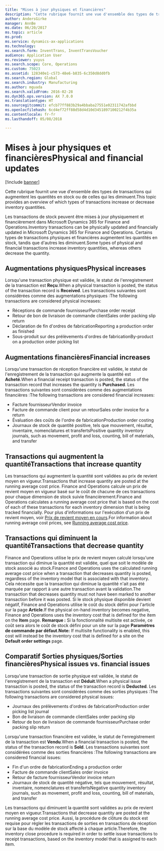 ```yaml
---
title: "Mises à jour physiques et financières"
description: "Cette rubrique fournit une vue d'ensemble des types de transactions qui augmentent les quantités en stock ou de celles qui les diminuent."
author: AndersGirke
manager: AnnBe
ms.date: 06/20/2017
ms.topic: article
ms.prod: 
ms.service: dynamics-ax-applications
ms.technology: 
ms.search.form: InventTrans, InventTransVoucher
audience: Application User
ms.reviewer: yuyus
ms.search.scope: Core, Operations
ms.custom: 75023
ms.assetid: 128340e1-c573-48e6-b835-6c350d8dd0fb
ms.search.region: Global
ms.search.industry: Manufacturing
ms.author: mguada
ms.search.validFrom: 2016-02-28
ms.dyn365.ops.version: AX 7.0.0
ms.translationtype: HT
ms.sourcegitcommit: efcb77ff883b29a4bbaba27551e02311742afbbd
ms.openlocfilehash: 6cd4ef72ff88d58d4d10d3451897100212f4b35a
ms.contentlocale: fr-fr
ms.lasthandoff: 05/08/2018

---
```


# <a name="physical-and-financial-updates"></a><span data-ttu-id="787b6-103">Mises à jour physiques et financières</span><span class="sxs-lookup"><span data-stu-id="787b6-103">Physical and financial updates</span></span>

[!include [banner](../includes/banner.md)]

<span data-ttu-id="787b6-104">Cette rubrique fournit une vue d'ensemble des types de transactions qui augmentent les quantités en stock ou de celles qui les diminuent.</span><span class="sxs-lookup"><span data-stu-id="787b6-104">This topic provides an overview of which types of transactions increase or decrease inventory quantities.</span></span> 

<span data-ttu-id="787b6-105">Les transactions de stock peuvent être mises à jour physiquement et financièrement dans Microsoft Dynamics 365 for Finance and Operations.</span><span class="sxs-lookup"><span data-stu-id="787b6-105">Inventory transactions can be physically updated and financially updated in Microsoft Dynamics 365 for Finance and Operations.</span></span> <span data-ttu-id="787b6-106">Certains types de transactions physiques et financières augmentent les quantités en stock, tandis que d'autres les diminuent.</span><span class="sxs-lookup"><span data-stu-id="787b6-106">Some types of physical and financial transactions increase inventory quantities, whereas others decrease the quantity.</span></span>

## <a name="physical-increases"></a><span data-ttu-id="787b6-107">Augmentations physiques</span><span class="sxs-lookup"><span data-stu-id="787b6-107">Physical increases</span></span>
<span data-ttu-id="787b6-108">Lorsqu'une transaction physique est validée, le statut de l'enregistrement de la transaction est **Reçu**.</span><span class="sxs-lookup"><span data-stu-id="787b6-108">When a physical transaction is posted, the status of the transaction record is **Received**.</span></span> <span data-ttu-id="787b6-109">Les transactions suivantes sont considérées comme des augmentations physiques :</span><span class="sxs-lookup"><span data-stu-id="787b6-109">The following transactions are considered physical increases:</span></span>

-   <span data-ttu-id="787b6-110">Réceptions de commande fournisseur</span><span class="sxs-lookup"><span data-stu-id="787b6-110">Purchase order receipt</span></span>
-   <span data-ttu-id="787b6-111">Retour de bon de livraison de commande client</span><span class="sxs-lookup"><span data-stu-id="787b6-111">Sales order packing slip return</span></span>
-   <span data-ttu-id="787b6-112">Déclaration de fin d'ordres de fabrication</span><span class="sxs-lookup"><span data-stu-id="787b6-112">Reporting a production order as finished</span></span>
-   <span data-ttu-id="787b6-113">Sous-produit sur des prélèvements d'ordres de fabrication</span><span class="sxs-lookup"><span data-stu-id="787b6-113">By-product on a production order picking list</span></span>

## <a name="financial-increases"></a><span data-ttu-id="787b6-114">Augmentations financières</span><span class="sxs-lookup"><span data-stu-id="787b6-114">Financial increases</span></span>
<span data-ttu-id="787b6-115">Lorsqu'une transaction de réception financière est validée, le statut de l'enregistrement de la transaction qui augmente la quantité est **Acheté**.</span><span class="sxs-lookup"><span data-stu-id="787b6-115">When a financial receipt transaction is posted, the status of the transaction record that increases the quantity is **Purchased**.</span></span> <span data-ttu-id="787b6-116">Les transactions suivantes sont considérées comme des augmentations financières :</span><span class="sxs-lookup"><span data-stu-id="787b6-116">The following transactions are considered financial increases:</span></span>

-   <span data-ttu-id="787b6-117">Facture fournisseur</span><span class="sxs-lookup"><span data-stu-id="787b6-117">Vendor invoice</span></span>
-   <span data-ttu-id="787b6-118">Facture de commande client pour un retour</span><span class="sxs-lookup"><span data-stu-id="787b6-118">Sales order invoice for a return</span></span>
-   <span data-ttu-id="787b6-119">Évaluation des coûts de l'ordre de fabrication</span><span class="sxs-lookup"><span data-stu-id="787b6-119">Production order costing</span></span>
-   <span data-ttu-id="787b6-120">Journaux de stock de quantité positive, tels que mouvement, résultat, inventaire, nomenclatures et transferts</span><span class="sxs-lookup"><span data-stu-id="787b6-120">Positive quantity inventory journals, such as movement, profit and loss, counting, bill of materials, and transfer</span></span>

## <a name="transactions-that-increase-quantity"></a><span data-ttu-id="787b6-121">Transactions qui augmentent la quantité</span><span class="sxs-lookup"><span data-stu-id="787b6-121">Transactions that increase quantity</span></span>
<span data-ttu-id="787b6-122">Les transactions qui augmentent la quantité sont validées au prix de revient moyen en vigueur.</span><span class="sxs-lookup"><span data-stu-id="787b6-122">Transactions that increase quantity are posted at the running average cost price.</span></span> <span data-ttu-id="787b6-123">Finance and Operations calcule un prix de revient moyen en vigueur basé sur le coût de chacune de ces transactions pour chaque dimension de stock suivie financièrement.</span><span class="sxs-lookup"><span data-stu-id="787b6-123">Finance and Operations calculates a running average cost price that is based on the cost of each of these transactions for each inventory dimension that is being tracked financially.</span></span> <span data-ttu-id="787b6-124">Pour plus d'informations sur l'exécution d'un prix de revient moyen, voir [Prix de revient moyen en cours](running-average-cost-price.md).</span><span class="sxs-lookup"><span data-stu-id="787b6-124">For information about running average cost prices, see [Running average cost price](running-average-cost-price.md).</span></span>

## <a name="transactions-that-decrease-quantity"></a><span data-ttu-id="787b6-125">Transactions qui diminuent la quantité</span><span class="sxs-lookup"><span data-stu-id="787b6-125">Transactions that decrease quantity</span></span>
<span data-ttu-id="787b6-126">Finance and Operations utilise le prix de revient moyen calculé lorsqu'une transaction qui diminue la quantité est validée, quel que soit le modèle de stock associé au stock.</span><span class="sxs-lookup"><span data-stu-id="787b6-126">Finance and Operations uses the calculated running average cost price when a transaction that decreases quantity is posted, regardless of the inventory model that is associated with that inventory.</span></span> <span data-ttu-id="787b6-127">Cela nécessite que la transaction qui diminue la quantité n'ait pas été marquée par rapport à une autre transaction avant la validation.</span><span class="sxs-lookup"><span data-stu-id="787b6-127">The transaction that decreases quantity must not have been marked to another transaction before it was posted.</span></span> <span data-ttu-id="787b6-128">Si le stock physique disponible devient négatif, Finance and Operations utilise le coût du stock défini pour l'article sur la page **Article**.</span><span class="sxs-lookup"><span data-stu-id="787b6-128">If the physical on-hand inventory becomes negative, Finance and Operations uses the inventory cost that is defined for the item on the **Item** page.</span></span> <span data-ttu-id="787b6-129">**Remarque :** Si la fonctionnalité multisite est activée, ce coût sera alors le coût de stock défini pour un site sur la page **Paramètres de commande par défaut**.</span><span class="sxs-lookup"><span data-stu-id="787b6-129">**Note:** If multisite functionality is enabled, this cost will instead be the inventory cost that is defined for a site on the **Default order settings** page.</span></span>

## <a name="physical-issues-vs-financial-issues"></a><span data-ttu-id="787b6-130">Comparatif Sorties physiques/Sorties financières</span><span class="sxs-lookup"><span data-stu-id="787b6-130">Physical issues vs. financial issues</span></span>
<span data-ttu-id="787b6-131">Lorsqu'une transaction de sortie physique est validée, le statut de l'enregistrement de la transaction est **Déduit**.</span><span class="sxs-lookup"><span data-stu-id="787b6-131">When a physical issue transaction is posted, the status of the transaction record is **Deducted**.</span></span> <span data-ttu-id="787b6-132">Les transactions suivantes sont considérées comme des sorties physiques :</span><span class="sxs-lookup"><span data-stu-id="787b6-132">The following transactions are considered physical issues:</span></span>

-   <span data-ttu-id="787b6-133">Journaux des prélèvements d'ordres de fabrication</span><span class="sxs-lookup"><span data-stu-id="787b6-133">Production order picking list journal</span></span>
-   <span data-ttu-id="787b6-134">Bon de livraison de commande client</span><span class="sxs-lookup"><span data-stu-id="787b6-134">Sales order packing slip</span></span>
-   <span data-ttu-id="787b6-135">Retour de bon de livraison de commande fournisseur</span><span class="sxs-lookup"><span data-stu-id="787b6-135">Purchase order packing slip return</span></span>

<span data-ttu-id="787b6-136">Lorsqu'une transaction financière est validée, le statut de l'enregistrement de la transaction est **Vendu**.</span><span class="sxs-lookup"><span data-stu-id="787b6-136">When a financial transaction is posted, the status of the transaction record is **Sold**.</span></span> <span data-ttu-id="787b6-137">Les transactions suivantes sont considérées comme des sorties financières :</span><span class="sxs-lookup"><span data-stu-id="787b6-137">The following transactions are considered financial issues:</span></span>

-   <span data-ttu-id="787b6-138">Fin d'un ordre de fabrication</span><span class="sxs-lookup"><span data-stu-id="787b6-138">Ending a production order</span></span>
-   <span data-ttu-id="787b6-139">Facture de commande client</span><span class="sxs-lookup"><span data-stu-id="787b6-139">Sales order invoice</span></span>
-   <span data-ttu-id="787b6-140">Retour de facture fournisseur</span><span class="sxs-lookup"><span data-stu-id="787b6-140">Vendor invoice return</span></span>
-   <span data-ttu-id="787b6-141">Journaux de stock de quantité négative, tels que mouvement, résultat, inventaire, nomenclatures et transferts</span><span class="sxs-lookup"><span data-stu-id="787b6-141">Negative quantity inventory journals, such as movement, profit and loss, counting, bill of materials, and transfer</span></span>

<span data-ttu-id="787b6-142">Les transactions qui diminuent la quantité sont validées au prix de revient moyen en vigueur.</span><span class="sxs-lookup"><span data-stu-id="787b6-142">Transactions that decrease quantity are posted at the running average cost price.</span></span> <span data-ttu-id="787b6-143">Aussi, la procédure de clôture du stock est requise pour régler les transactions de sorties en transactions de réception sur la base du modèle de stock affecté à chaque article.</span><span class="sxs-lookup"><span data-stu-id="787b6-143">Therefore, the inventory close procedure is required in order to settle issue transactions to receipt transactions, based on the inventory model that is assigned to each item.</span></span>




